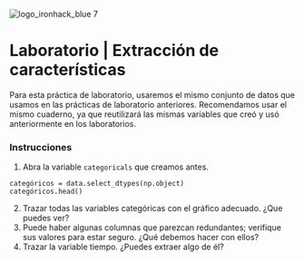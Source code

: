 ![logo_ironhack_blue 7](https://user-images.githubusercontent.com/23629340/40541063-a07a0a8a-601a-11e8-91b5-2f13e4e6b441.png)

# Laboratorio | Extracción de características

Para esta práctica de laboratorio, usaremos el mismo conjunto de datos que usamos en las prácticas de laboratorio anteriores. Recomendamos usar el mismo cuaderno, ya que reutilizará las mismas variables que creó y usó anteriormente en los laboratorios.

### Instrucciones

1. Abra la variable `categoricals` que creamos antes.

```pitón
categóricos = data.select_dtypes(np.object)
categóricos.head()
```

2. Trazar todas las variables categóricas con el gráfico adecuado. ¿Que puedes ver?
3. Puede haber algunas columnas que parezcan redundantes; verifique sus valores para estar seguro. ¿Qué debemos hacer con ellos?
4. Trazar la variable tiempo. ¿Puedes extraer algo de él?